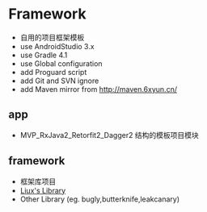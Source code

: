 # Framework
- 自用的项目框架模板
- use AndroidStudio 3.x
- use Gradle 4.1
- use Global configuration
- add Proguard script
- add Git and SVN ignore
- add Maven mirror from <http://maven.6xyun.cn/>

## app
- MVP_RxJava2_Retorfit2_Dagger2 结构的模板项目模块

## framework
- 框架库项目
- [Liux's Library](https://github.com/lx0758/Library)
- Other Library (eg. bugly,butterknife,leakcanary)

